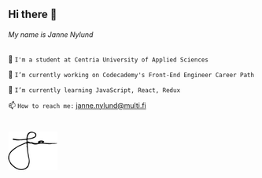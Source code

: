 Hi there 👋
------
<!--
**janne-nylund/janne-nylund** is a ✨ _special_ ✨ repository because its `README.md` (this file) appears on your GitHub profile.

Here are some ideas to get you started:
-->
###### My name is Janne Nylund
🏫  `I'm a student at Centria University of Applied Sciences`

🔨  `I’m currently working on Codecademy's Front-End Engineer Career Path`

🚀  `I’m currently learning JavaScript, React, Redux`

📫  `How to reach me:`  [janne.nylund@multi.fi](mailto:janne.nylund@multi.fi)

# 

<img src="name.png" width="100" /> 
